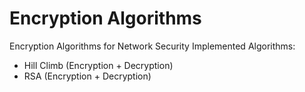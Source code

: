 # Encryption Algorithms
Encryption Algorithms for Network Security
Implemented Algorithms:
* Hill Climb (Encryption + Decryption)
* RSA (Encryption + Decryption)
